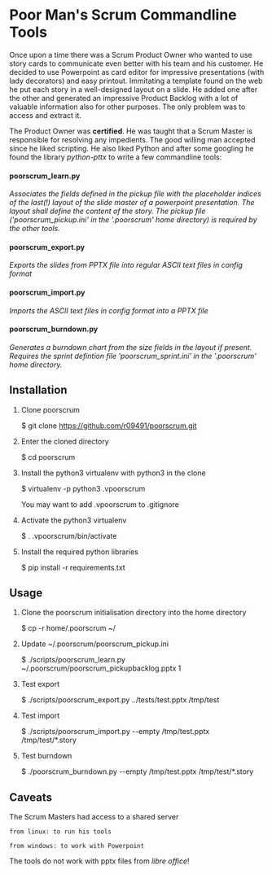 # Poor Man's Scrum Commandline Tools

Once upon a time there was a Scrum Product Owner who wanted to use
story cards to communicate even better with his team and his
customer. He decided to use Powerpoint as card editor for impressive
presentations (with lady decorators) and easy printout. Immitating a
template found on the web he put each story in a well-designed layout
on a slide. He added one after the other and generated an impressive
Product Backlog with a lot of valuable information also for other
purposes. The only problem was to access and extract it.

The Product Owner was **certified**. He was taught that a Scrum Master
is responsible for resolving any impedients. The good willing man
accepted since he liked scripting. He also liked Python and after some
googling he found the library _python-pttx_ to write a few commandline
tools:

#### poorscrum_learn.py

_Associates the fields defined in the pickup file with the placeholder
indices of the last(!) layout of the slide master of a powerpoint
presentation. The layout shall define the content of the story. The
pickup file ('poorscrum_pickup.ini' in the '.poorscrum' home
directory) is required by the other tools._

#### poorscrum_export.py

_Exports the slides from PPTX file into regular ASCII text files in
config format_

#### poorscrum_import.py

_Imports the ASCII text files in config format into a PPTX file_
  
#### poorscrum_burndown.py

_Generates a burndown chart from the size fields in the layout if
present. Requires the sprint defintion file 'poorscrum_sprint.ini' in
the '.poorscrum' home directory._


## Installation

1. Clone poorscrum

   $ git clone https://github.com/r09491/poorscrum.git

2. Enter the cloned directory

   $ cd poorscrum

3. Install the python3 virtualenv with python3 in the clone

   $ virtualenv -p python3 .vpoorscrum

   You may want to add .vpoorscrum to .gitignore

4. Activate the python3 virtualenv

   $ . .vpoorscrum/bin/activate

5. Install the required python libraries

   $ pip install -r requirements.txt

## Usage

1. Clone the poorscrum initialisation directory into the home directory

   $ cp -r home/.poorscrum ~/

2. Update ~/.poorscrum/poorscrum_pickup.ini

   $ ./scripts/poorscrum_learn.py ~/.poorscrum/poorscrum_pickupbacklog.pptx 1

3. Test export

   $ ./scripts/poorscrum_export.py ../tests/test.pptx /tmp/test

4. Test import

   $ ./scripts/poorscrum_import.py --empty /tmp/test.pptx /tmp/test/*.story

5. Test burndown

    $ ./poorscrum_burndown.py --empty /tmp/test.pptx /tmp/test/*.story


## Caveats

The Scrum Masters had access to a shared server

    from linux: to run his tools
    
    from windows: to work with Powerpoint


The tools do not work with pptx files from _libre office_!
